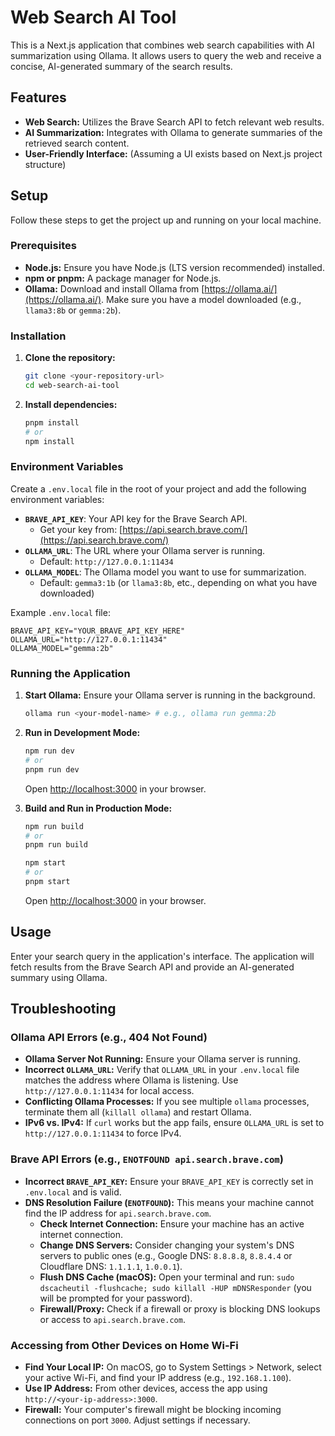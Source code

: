 # Web Search AI Tool

This is a Next.js application that combines web search capabilities with AI summarization using Ollama. It allows users to query the web and receive a concise, AI-generated summary of the search results.

## Features

*   **Web Search:** Utilizes the Brave Search API to fetch relevant web results.
*   **AI Summarization:** Integrates with Ollama to generate summaries of the retrieved search content.
*   **User-Friendly Interface:** (Assuming a UI exists based on Next.js project structure)

## Setup

Follow these steps to get the project up and running on your local machine.

### Prerequisites

*   **Node.js:** Ensure you have Node.js (LTS version recommended) installed.
*   **npm or pnpm:** A package manager for Node.js.
*   **Ollama:** Download and install Ollama from [https://ollama.ai/](https://ollama.ai/). Make sure you have a model downloaded (e.g., `llama3:8b` or `gemma:2b`).

### Installation

1.  **Clone the repository:**
    ```bash
    git clone <your-repository-url>
    cd web-search-ai-tool
    ```
2.  **Install dependencies:**
    ```bash
    pnpm install
    # or
    npm install
    ```

### Environment Variables

Create a `.env.local` file in the root of your project and add the following environment variables:

*   **`BRAVE_API_KEY`**: Your API key for the Brave Search API.
    *   Get your key from: [https://api.search.brave.com/](https://api.search.brave.com/)
*   **`OLLAMA_URL`**: The URL where your Ollama server is running.
    *   Default: `http://127.0.0.1:11434`
*   **`OLLAMA_MODEL`**: The Ollama model you want to use for summarization.
    *   Default: `gemma3:1b` (or `llama3:8b`, etc., depending on what you have downloaded)

Example `.env.local` file:
```
BRAVE_API_KEY="YOUR_BRAVE_API_KEY_HERE"
OLLAMA_URL="http://127.0.0.1:11434"
OLLAMA_MODEL="gemma:2b"
```

### Running the Application

1.  **Start Ollama:** Ensure your Ollama server is running in the background.
    ```bash
    ollama run <your-model-name> # e.g., ollama run gemma:2b
    ```
2.  **Run in Development Mode:**
    ```bash
    npm run dev
    # or
    pnpm run dev
    ```
    Open [http://localhost:3000](http://localhost:3000) in your browser.

3.  **Build and Run in Production Mode:**
    ```bash
    npm run build
    # or
    pnpm run build

    npm start
    # or
    pnpm start
    ```
    Open [http://localhost:3000](http://localhost:3000) in your browser.

## Usage

Enter your search query in the application's interface. The application will fetch results from the Brave Search API and provide an AI-generated summary using Ollama.

## Troubleshooting

### Ollama API Errors (e.g., 404 Not Found)

*   **Ollama Server Not Running:** Ensure your Ollama server is running.
*   **Incorrect `OLLAMA_URL`:** Verify that `OLLAMA_URL` in your `.env.local` file matches the address where Ollama is listening. Use `http://127.0.0.1:11434` for local access.
*   **Conflicting Ollama Processes:** If you see multiple `ollama` processes, terminate them all (`killall ollama`) and restart Ollama.
*   **IPv6 vs. IPv4:** If `curl` works but the app fails, ensure `OLLAMA_URL` is set to `http://127.0.0.1:11434` to force IPv4.

### Brave API Errors (e.g., `ENOTFOUND api.search.brave.com`)

*   **Incorrect `BRAVE_API_KEY`:** Ensure your `BRAVE_API_KEY` is correctly set in `.env.local` and is valid.
*   **DNS Resolution Failure (`ENOTFOUND`):** This means your machine cannot find the IP address for `api.search.brave.com`.
    *   **Check Internet Connection:** Ensure your machine has an active internet connection.
    *   **Change DNS Servers:** Consider changing your system's DNS servers to public ones (e.g., Google DNS: `8.8.8.8`, `8.8.4.4` or Cloudflare DNS: `1.1.1.1`, `1.0.0.1`).
    *   **Flush DNS Cache (macOS):** Open your terminal and run: `sudo dscacheutil -flushcache; sudo killall -HUP mDNSResponder` (you will be prompted for your password).
    *   **Firewall/Proxy:** Check if a firewall or proxy is blocking DNS lookups or access to `api.search.brave.com`.

### Accessing from Other Devices on Home Wi-Fi

*   **Find Your Local IP:** On macOS, go to System Settings > Network, select your active Wi-Fi, and find your IP address (e.g., `192.168.1.100`).
*   **Use IP Address:** From other devices, access the app using `http://<your-ip-address>:3000`.
*   **Firewall:** Your computer's firewall might be blocking incoming connections on port `3000`. Adjust settings if necessary.


